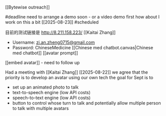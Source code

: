 [[Bytewise outreach]]

#deadline need to arrange a demo soon - or a video demo first 
how about I work on this a bit [[2025-08-23]] 
#scheduled



目前的测试链接是 http://8.211.158.223/ [[Kaitai Zhang]]  

- Username: zi.an.zheng0715@gmail.com
- Password: ChineseMedicine
[[Chinese med chatbot.canvas|Chinese med chatbot]]
[[avatar prompt]]

[[embed avatar]] - need to follow up 


Had a meeting with [[Kaitai Zhang]]  [[2025-08-22]] 
we agree that the priority is to develop an avatar using our own tech
the goal for Sept is to 
- set up an animated photo to talk 
- text-to-speech engine (low API costs)
- speech-to-text engine (low API costs) 
- button to control whose turn to talk and potentially allow multiple person to talk with multiple avatars 



